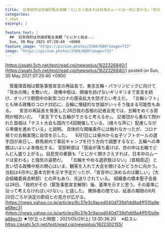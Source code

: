 ```yaml
---
title:  日本政府は世論好転を楽観「とにかく始まれば日本のムードは一気に変わる」「世の中は五輪でどんどん盛り上がる」 ★7  
categories:
- news
excerpt: |
  
feature_text: |
  ##  日本政府は世論好転を楽観「とにかく始ま...
  Sun, 30 May 2021 07:20:40  +0900
feature_image: "https://picsum.photos/2560/600?image=733"
image: "https://picsum.photos/2560/600?image=733"
---
```


[https://asahi.5ch.net/test/read.cgi/newsplus/1622326840/](https://asahi.5ch.net/test/read.cgi/newsplus/1622326840/)
posted on Sun, 30 May 2021 07:20:40  +0900

<!--more-->

　菅義偉首相は緊急事態宣言の再延長で、東京五輪・パラリンピックに向けて「背水の陣」を敷いた。 政権中枢は、開催を妨げないギリギリまで宣言を続け、オリパラ期間中の新型コロナの感染拡大を防ぎたい考えだ。 「五輪シフト」とも映る政権のコロナ対応に、五輪に懐疑的な世論がいっそう強まる可能性もある。 　宣言の再延長を発表した28日夜の首相の記者会見では、五輪をめぐる質問が相次いだ。 「宣言下でも五輪ができると考えるか」。 記者団から重ねて問われた首相は「テスト大会も国内で4回開催している。（様々な声に）配慮しながら準備を進めている」と説明。 具体的な開催条件には触れなかったが、コロナ禍での五輪実現に自信を示した。 　6月1日には豪州から女子ソフトボールの選手団が来日し、群馬県内で事前キャンプを行う方向で調整するなど、五輪への準備はいよいよ本格化する。 官邸幹部は「感染が落ち着けば、世の中は五輪でどんどん盛り上がる」。自民党の重鎮も「とにかく開きさえすれば、日本中のムードは変わる」と強気の姿勢だ。 　「五輪をやめる選択肢はない」（首相周辺）と言い切る政権中枢の関心はいま、観客を入れて大会を開けるかどうかに向かう。 当初は4月中に基本方針を示す予定だったが、「宣言中に決めるのは難しい」（大会組織委員会幹部）との声もあり、先送りされている。 組織委の橋本聖子会長は28日、「政府がその（緊急事態宣言解除）後、基準を示すと思う。その基準に沿って考えなければいけない」と話した。 関係者の間では、延長の期限の6月20日ごろが決定の節目との見方が広がる。 [https://news.yahoo.co.jp/articles/6c37e3c9aced040d739d1dd9a4ff510a9ea68ec3](https://news.yahoo.co.jp/articles/6c37e3c9aced040d739d1dd9a4ff510a9ea68ec3) ★1が立った時間：2021/05/29(土) 13:30:36.20　 ※前スレ https://asahi.5ch.net/test/read.cgi/newsplus/1622302155/
